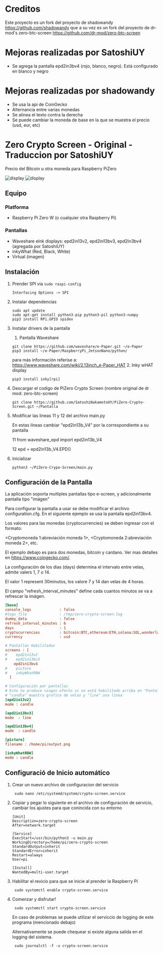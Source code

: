 # Creditos

Este proyecto es un fork del proyecto de shadowandy
https://github.com/shadowandy
que a su vez es un fork del proyecto de dr-mod's zero-btc-screen
https://github.com/dr-mod/zero-btc-screen

# Mejoras realizadas por SatoshiUY
* Se agrega la pantalla epd2in3bv4 (rojo, blanco, negro).
  Está configurado en blanco y negro

# Mejoras realizadas por shadowandy
* Se usa la api de CoinGecko
* Alternancia entre varias monedas
* Se alinea el texto contra la derecha
* Se puede cambiar la moneda de base en la que se muestra el precio (usd, eur, etc)

# Zero Crypto Screen - Original - Traduccion por SatoshiUY

Precio del Bitcoin u otra moneda para Raspberry PiZero

![display](display_1.jpeg)
![display](display_2.jpeg)

## Equipo

### Platforma

* Raspberry Pi Zero W (o cualquier otra Raspberry Pi)

### Pantallas

* Waveshare eInk displays: epd2in13v2, epd2in13bv3, epd2in3bv4 (agregada por SatoshiUY)
* inkyWhat (Red, Black, White)
* Virtual (imagen)

## Instalación

1. Prender SPI via `sudo raspi-config`
    ```
    Interfacing Options -> SPI
   ```
2. Instalar dependencias
    ```
    sudo apt update
    sudo apt-get install python3-pip python3-pil python3-numpy
    pip3 install RPi.GPIO spidev
    ```

3. Instalar drivers de la pantalla
    1. Pantalla Waveshare
    ```
    git clone https://github.com/waveshare/e-Paper.git ~/e-Paper
    pip3 install ~/e-Paper/RaspberryPi_JetsonNano/python/
    ```
   para más información referise a: https://www.waveshare.com/wiki/2.13inch_e-Paper_HAT
    2. Inky wHAT display
    ```
    pip3 install inky[rpi]
    ```
4. Descargar el codigo de  PiZero Crypto Screen (nombre original de dr mod: zero-btc-screen)
    ```
    git clone https://github.com/SatoshiNakamotoUY/PiZero-Crypto-Screen.git ~/Pantalla

5. Modificar las lineas 11 y 12 del archivo main.py
   
   En estas líneas cambiar "epd2in13b_V4" por la correspondiente a su pantalla
   
      11  from waveshare_epd import epd2in13b_V4
       
      12  epd = epd2in13b_V4.EPD()
   
5. Inicializar
    ```
    python3 ~/PiZero-Crypo-Screen/main.py
    ```

## Configuración de la Pantalla

La aplicación soporta multiples pantallas tipo e-screen, y adicionalmente pantalla tipo "imágen"

Para configurar la pantalla a usar se debe modificar el archivo configuration.cfg. En el siguiente ejemplo se usa la pantalla epd2in13bv4. 

Los valores para las monedas (cryptocurrencies) se deben ingresar con el formato:

  <Cryptomoneda 1:abreviación moneda 1>, <Cryptomoneda 2:abreviación moneda 2>, etc.

El ejemplo debajo es para dos monedas, bitcoin y cardano. Ver mas detalles en https://www.coingecko.com/.

La configuración de los dias (days) determina el intervalo entre velas, admite valers 1, 7 o 14. 

El valor 1 represent 30minutos, los valore 7 y 14 dan velas de 4 horas.

El campo "refresh_interval_minutes" define cada cuantos minutos se va a refrescar la imágen.

```cfg
[base]
console_logs             : false
#logs_file               : /tmp/zero-crypto-screen.log
dummy_data               : false
refresh_interval_minutes : 6
days                     : 1
cryptocurrencies         : bitcoin:BTC,ethereum:ETH,solana:SOL,wonderland:TIME
currency                 : usd

# Pantallas Habilitadas
screens : [
#    epd2in13v2
#    epd2in13bv3
    epd2in13bv4
#    picture
#    inkyWhatRBW
  ]

# Configuración por pantallas
# Esto no produce ningun efecto si no está habilitado arriba en "Pantallas Habilitadas"
# "candle" muestra grafico de velas y "line" una línea
[epd2in13v2]
mode : candle

[epd2in13bv3]
mode  : line

[epd2in13bv4]
mode  : candle

[picture]
filename : /home/pi/output.png

[inkyWhatRBW]
mode : candle
```

## Configuració de Inicio automático

  1. Crear un nuevo archivo de configuracion del servicio
       ```
        sudo nano /etc/systemd/system/crypto-screen.service
        ```
  2. Copiar y pegar lo siguiente en el archivo de configuración de servicio, cambiar los ajustes para que conincida con su entorno 
    
        ```
        [Unit]
        Description=zero-crypto-screen
        After=network.target
 
        [Service]
        ExecStart=/usr/bin/python3 -u main.py
        WorkingDirectory=/home/pi/zero-crypto-screen
        StandardOutput=inherit
        StandardError=inherit
        Restart=always
        User=pi
 
        [Install]
        WantedBy=multi-user.target
        ```
  3. Habilitar el revicio para que se inicie al prender la Raspberry Pi
       ```
        sudo systemctl enable crypto-screen.service
       ```
  4. Comenzar y disfrutar!
       ```
        sudo systemctl start crypto-screen.service
       ```
       En caso de problemas se puede utilizar el serviccio de logging de este programa (mencionado debajo)
     
       Alternativamente se puede chequear si existe alguna salida en el logging del sistema.
       ```
        sudo journalctl -f -u crypto-screen.service
       ```
